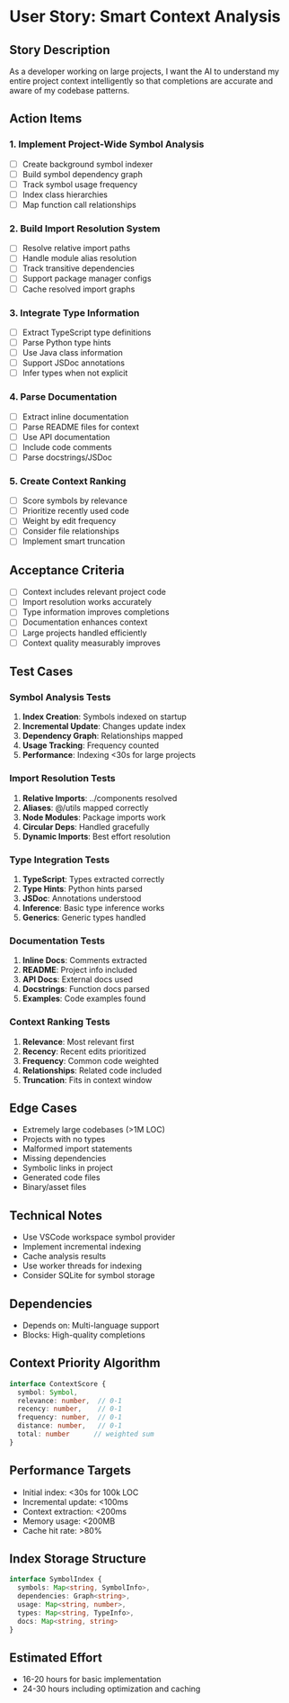 # User Story: Smart Context Analysis

## Story Description
As a developer working on large projects, I want the AI to understand my entire project context intelligently so that completions are accurate and aware of my codebase patterns.

## Action Items

### 1. Implement Project-Wide Symbol Analysis
- [ ] Create background symbol indexer
- [ ] Build symbol dependency graph
- [ ] Track symbol usage frequency
- [ ] Index class hierarchies
- [ ] Map function call relationships

### 2. Build Import Resolution System
- [ ] Resolve relative import paths
- [ ] Handle module alias resolution
- [ ] Track transitive dependencies
- [ ] Support package manager configs
- [ ] Cache resolved import graphs

### 3. Integrate Type Information
- [ ] Extract TypeScript type definitions
- [ ] Parse Python type hints
- [ ] Use Java class information
- [ ] Support JSDoc annotations
- [ ] Infer types when not explicit

### 4. Parse Documentation
- [ ] Extract inline documentation
- [ ] Parse README files for context
- [ ] Use API documentation
- [ ] Include code comments
- [ ] Parse docstrings/JSDoc

### 5. Create Context Ranking
- [ ] Score symbols by relevance
- [ ] Prioritize recently used code
- [ ] Weight by edit frequency
- [ ] Consider file relationships
- [ ] Implement smart truncation

## Acceptance Criteria
- [ ] Context includes relevant project code
- [ ] Import resolution works accurately
- [ ] Type information improves completions
- [ ] Documentation enhances context
- [ ] Large projects handled efficiently
- [ ] Context quality measurably improves

## Test Cases

### Symbol Analysis Tests
1. **Index Creation**: Symbols indexed on startup
2. **Incremental Update**: Changes update index
3. **Dependency Graph**: Relationships mapped
4. **Usage Tracking**: Frequency counted
5. **Performance**: Indexing <30s for large projects

### Import Resolution Tests
1. **Relative Imports**: ../components resolved
2. **Aliases**: @/utils mapped correctly
3. **Node Modules**: Package imports work
4. **Circular Deps**: Handled gracefully
5. **Dynamic Imports**: Best effort resolution

### Type Integration Tests
1. **TypeScript**: Types extracted correctly
2. **Type Hints**: Python hints parsed
3. **JSDoc**: Annotations understood
4. **Inference**: Basic type inference works
5. **Generics**: Generic types handled

### Documentation Tests
1. **Inline Docs**: Comments extracted
2. **README**: Project info included
3. **API Docs**: External docs used
4. **Docstrings**: Function docs parsed
5. **Examples**: Code examples found

### Context Ranking Tests
1. **Relevance**: Most relevant first
2. **Recency**: Recent edits prioritized
3. **Frequency**: Common code weighted
4. **Relationships**: Related code included
5. **Truncation**: Fits in context window

## Edge Cases
- Extremely large codebases (>1M LOC)
- Projects with no types
- Malformed import statements
- Missing dependencies
- Symbolic links in project
- Generated code files
- Binary/asset files

## Technical Notes
- Use VSCode workspace symbol provider
- Implement incremental indexing
- Cache analysis results
- Use worker threads for indexing
- Consider SQLite for symbol storage

## Dependencies
- Depends on: Multi-language support
- Blocks: High-quality completions

## Context Priority Algorithm
```typescript
interface ContextScore {
  symbol: Symbol,
  relevance: number,  // 0-1
  recency: number,    // 0-1
  frequency: number,  // 0-1
  distance: number,   // 0-1
  total: number      // weighted sum
}
```

## Performance Targets
- Initial index: <30s for 100k LOC
- Incremental update: <100ms
- Context extraction: <200ms
- Memory usage: <200MB
- Cache hit rate: >80%

## Index Storage Structure
```typescript
interface SymbolIndex {
  symbols: Map<string, SymbolInfo>,
  dependencies: Graph<string>,
  usage: Map<string, number>,
  types: Map<string, TypeInfo>,
  docs: Map<string, string>
}
```

## Estimated Effort
- 16-20 hours for basic implementation
- 24-30 hours including optimization and caching